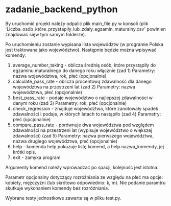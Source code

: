 # zadanie_backend_python
By uruchomić projekt należy odpalić plik main_file.py w konsoli (plik 'Liczba_osób_które_przystapiły_lub_zdały_egzamin_maturalny.csv' powinien znajdować sięw tym samym folderze).

Po uruchomieniu zostanie wypisana lista województw (w programie Polska jest traktowana jako województwo).
Następnie będzie można wpisywać komendy:

1) average_number_taking  - oblicza średnią osób, które przystąpiły do egzaminu maturalnego do danego roku włącznie (zad 1)
      Parametry: nazwa województwa, rok, płeć (opcjonalnie)
2) calculate_pass_rate  - oblicza procentową zdawalność dla danego województwa na przestrzeni lat (zad 2)
      Parametry: nazwa województwa, płeć (opcjonalnie)
3) best_pass_rate  - podaje województwo o najlepszej zdawalności w danym roku (zad 3)
      Parametry: rok, płeć (opcjonalnie)
4) check_regression  - znajduje województwa, które zanotowały spadek zdawalności i podaje, w których latach to nastąpiło (zad 4)
      Parametry: płeć (opcjonalnie)
5) compare_pass_rate  - porównuje dwa województwa pod względem zdawalności na przestrzeni lat (wypisuje województwo o większej zdawalności)    (zad 5)
      Parametry: nazwa pierwszego województwa, nazwa drugiego województwa, płeć (opcjonalnie)
6) help  - komenda help pokazuje listę komend, a help nazwa_komendy, jej krótki opis.
7) exit  - zamyka program

Argumenty komend należy wprowadzać po spacji, kolejność jest istotna.

Parametr opcjonalny dotyczący rozróżniania ze względu na płeć ma opcje:  kobiety, mężczyźni (lub skrótowo odpowiednio: k, m). Nie podanie paramtru skutkuje wykonaniem komendy bez rozróżniania.

Wybrane testy jednostkowe zawarte są w pliku test.py.




